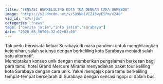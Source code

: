 ```yaml
---
title: "SENSASI BERKELILING KOTA TUA DENGAN CARA BERBEDA"
image: "https://s2.dmcdn.net/v/SQ9Nb1VIZJ3wyE5Pm/x240"
vid_id: "x7vrjdx"
categories: "news"
tags: ["berita jatim","info jatim","surabaya"]
date: "2020-08-30T05:32:07+03:00"
---
```

Tak perlu berwisata keluar Surabaya di masa pandemi untuk menghilangkan kejenuhan, salah satunya dengan berkeliling kota Surabaya menjadi salah satu alternatif.   <br>Menciptakan konsep unik dengan memberikan pengalaman berkesan bagi para tamu, hotel Grand Mercure Mirama menyediakan paket tour keliling kota Surabaya dengan cara unik. Yakni mengajak para tamu berkeliling tempat-tempat bersejarah di Surabaya dengan sensasi ngopi di dalam bus.
